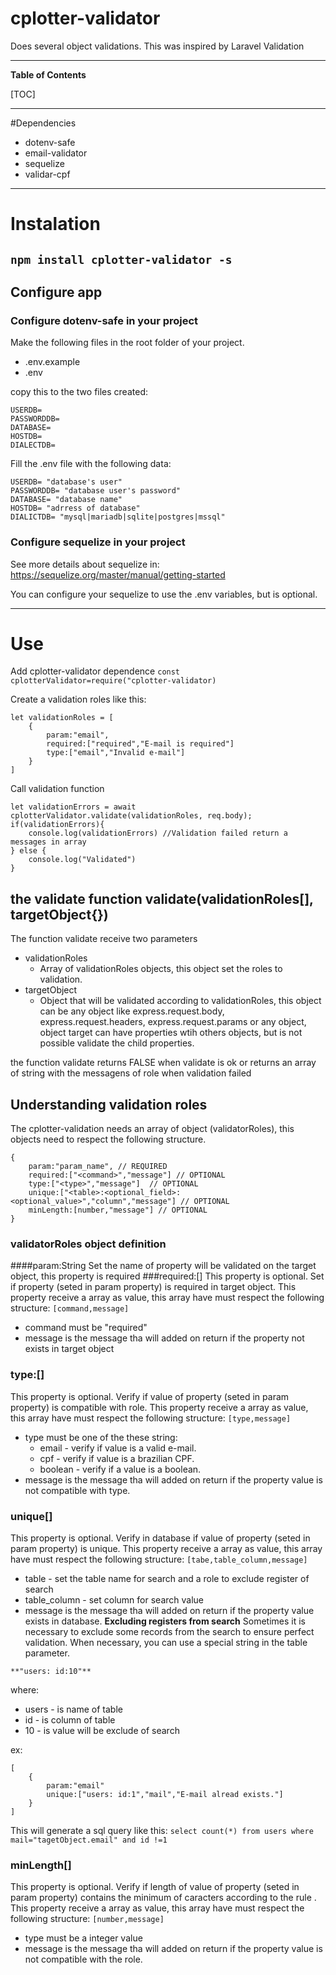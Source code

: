 # cplotter-validator

Does several object validations. This was inspired by Laravel Validation

---

**Table of Contents**

[TOC]

---
#Dependencies
- dotenv-safe
- email-validator
- sequelize
- validar-cpf
---
# Instalation
`npm install cplotter-validator -s`
---
## Configure app
### Configure dotenv-safe in your project
Make the following files in the root folder of your project.
- .env.example
- .env

copy this to the two files created:

    USERDB=
    PASSWORDDB=
    DATABASE=
    HOSTDB=
    DIALECTDB=

Fill the .env file with the following data:



    USERDB= "database's user"
    PASSWORDDB= "database user's password"
    DATABASE= "database name"
    HOSTDB= "adrress of database"
    DIALICTDB= "mysql|mariadb|sqlite|postgres|mssql"


### Configure sequelize in your project
See more details about sequelize in:
https://sequelize.org/master/manual/getting-started

You can configure your sequelize to use the .env  variables, but is optional.

---
# Use
Add cplotter-validator dependence
`const cplotterValidator=require("cplotter-validator)`

Create a validation roles  like this:




    let validationRoles = [
    	{
    		param:"email",
    		required:["required","E-mail is required"]
    		type:["email","Invalid e-mail"]
    	}
    ]


Call validation function



    let validationErrors = await cplotterValidator.validate(validationRoles, req.body);
    if(validationErrors){
    	console.log(validationErrors) //Validation failed return a messages in array
    } else {
    	console.log("Validated")
    }

## the validate function validate(validationRoles[], targetObject{})
The function validate receive two parameters
- validationRoles
	- Array of validationRoles objects, this object set the roles to validation.
- targetObject
	- Object that will be validated according to validationRoles, this object can be any object like express.request.body, express.request.headers, express.request.params or any object, object target can have properties wtih others objects, but is not possible validate the child properties.

the function validate returns FALSE when validate is ok or returns an array of string with the messagens of role when validation failed

## Understanding validation roles
The cplotter-validation needs an array of object (validatorRoles), this objects need to respect the following structure.


    {
    	param:"param_name", // REQUIRED
    	required:["<command>","message"] // OPTIONAL
    	type:["<type>","message"]  // OPTIONAL
		unique:["<table>:<optional_field>:<optional_value>","column","message"] // OPTIONAL
		minLength:[number,"message"] // OPTIONAL
    }
### validatorRoles object definition
####param:String
Set the name of property will be validated on the target object, this property is required
###required:[]
This property is optional.
Set if property (seted in param property) is required in target object.
This property receive a array as value, this array have must respect the following structure:
`[command,message]`
- command must be "required"
- message is the message tha will added on return if the property not exists in target object

### type:[]
This property is optional.
Verify if value of property (seted in param property) is compatible with role.
This property receive a array as value, this array have must respect the following structure:
`[type,message]`
- type must be one of the these string:
	- email - verify if value is a valid e-mail.
	- cpf - verify if value is a brazilian CPF.
	- boolean - verify if a value is a boolean.
- message is the message tha will added on return if the property value is not compatible with type.

### unique[]
This property is optional.
Verify in database if value of property (seted in param property) is unique.
This property receive a array as value, this array have must respect the following structure:
`[tabe,table_column,message]`
- table - set the table name for search and a role to exclude register of search
- table_column - set column for search value
- message is the message tha will added on return if the property value exists in database.
**Excluding registers from search**
Sometimes it is necessary to exclude some records from the search to ensure perfect validation. When necessary, you can use a special string in the table parameter.

`**"users: id:10"**`

where:
- users -  is name of table
- id - is column of table
- 10 - is value will be exclude of search

ex:

    [
    	{
    		param:"email"
    		unique:["users: id:1","mail","E-mail alread exists."]
    	}
    ]
This will generate a sql query like this:
`select count(*) from users where mail="tagetObject.email" and id !=1`

### minLength[]
This property is optional.
Verify if length of value of property (seted in param property) contains the minimum of caracters according to the rule .
This property receive a array as value, this array have must respect the following structure:
`[number,message]`
- type must be a integer value
- message is the message tha will added on return if the property value is not compatible with the role.